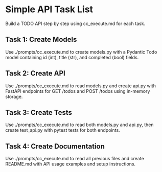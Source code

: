 # Simple API Task List

Build a TODO API step by step using cc_execute.md for each task.

## Task 1: Create Models
Use ./prompts/cc_execute.md to create models.py with a Pydantic Todo model containing id (int), title (str), and completed (bool) fields.

## Task 2: Create API  
Use ./prompts/cc_execute.md to read models.py and create api.py with FastAPI endpoints for GET /todos and POST /todos using in-memory storage.

## Task 3: Create Tests
Use ./prompts/cc_execute.md to read both models.py and api.py, then create test_api.py with pytest tests for both endpoints.

## Task 4: Create Documentation
Use ./prompts/cc_execute.md to read all previous files and create README.md with API usage examples and setup instructions.